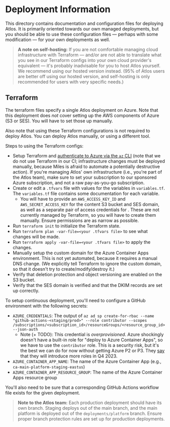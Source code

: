 # Deployment Information

This directory contains documentation and configuration files for deploying Atlos. It is primarily oriented towards our own managed deployments, but you should be able to use these configuration files — perhaps with some modification — for your own deployments as well.

> **A note on self-hosting:** If you are not comfortable managing cloud infrastructure with Terraform — and/or are not able to translate what you see in our Terraform configs into your own cloud provider's equivalent — it's probably inadvisable for you to host Atlos yourself. We recommend using our hosted version instead. (95% of Atlos users are better off using our hosted version, and self-hosting is only recommended for users with very specific needs.)

## Terraform

The terraform files specify a single Atlos deployment on Azure. Note that this deployment does *not* cover setting up the AWS components of Azure (S3 or SES). You will have to set those up manually.

Also note that using these Terraform configurations is not required to deploy Atlos. You can deploy Atlos manually, or using a different tool.

Steps to using the Terraform configs:

* Setup Terraform and [authenticate to Azure via the `az` CLI](https://registry.terraform.io/providers/hashicorp/azurerm/latest/docs/guides/azure_cli) (note that we do not use Terraform in our CI; infrastructure changes must be deployed manually, because Miles is afraid to automate a potentially destructive action). If you're managing Atlos' own infrastructure (i.e., you're part of the Atlos team), make sure to set your subscription to our sponsored Azure subscription, and not a raw pay-as-you-go subscription.
* Create or edit a `.tfvars` file with values for the variables in `variables.tf`. The `variables.tf` file contains some documentation for each variable.
  * You will have to provide an `AWS_ACCESS_KEY_ID` and `AWS_SECRET_ACCESS_KEY` for the content S3 bucket and SES domain, as well as a separate pair of access credentials for . These are not currently managed by Terraform, so you will have to create them manually. Ensure permissions are as narrow as possible.
* Run `terraform init` to initialize the Terraform state.
* Run `terraform plan -var-file=<your .tfvars file>` to see what changes will be made.
* Run `terraform apply -var-file=<your .tfvars file>` to apply the changes.
* Manually setup the custom domain for the Azure Container Apps environment. This is not yet automated, because it requires a manual DNS change. (We explicitly tell Terraform to ignore the custom domain, so that it doesn't try to create/modify/destroy it.)
* Verify that deletion protection and object versioning are enabled on the S3 bucket.
* Verify that the SES domain is verified and that the DKIM records are set up correctly.

To setup continuous deployment, you'll need to configure a GitHub environment with the following secrets:

* `AZURE_CREDENTIALS`: The output of `az ad sp create-for-rbac --name "github-actions-<staging/prod>" --role contributor --scopes /subscriptions/<subscription_id>/resourceGroups/<resource_group_id> --json-auth`
  * Note (+ TODO): This credential is _overprovisioned_. Azure shockingly doesn't have a built-in role for "deploy to Azure Container Apps", so we have to use the `contributor` role. This is a security risk, but it's the best we can do for now without getting Azure P2 or P3. They [say](https://github.com/microsoft/azure-container-apps/issues/35#issuecomment-1675072081) that they will introduce more roles in Q4 2023.
* `AZURE_CONTAINER_APP_NAME`: The name of the Azure Container App (e.g., `ca-main-platform-staging-eastus`)
* `AZURE_CONTAINER_APP_RESOURCE_GROUP`: The name of the Azure Container Apps resource group

You'll also need to be sure that a corresponding GitHub Actions workflow file exists for the given deployment.

> **Note to the Atlos team:** Each production deployment should have its own branch. Staging deploys out of the main branch, and the main platform is deployed out of the `deployments/platform` branch. Ensure proper branch protection rules are set up for production deployments.